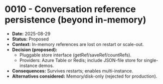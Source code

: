 # 0010 - Conversation reference persistence (beyond in-memory)

- **Date:** 2025-08-29
- **Status:** Proposed
- **Context:** In-memory references are lost on restart or scale-out.
- **Decision (proposed):**
  - Pluggable store interface (getRef/saveRef/countRefs).
  - Providers: Azure Table or Redis; include JSON-file store for single-instance demos.
- **Consequences:** Survives restarts; enables multi-instance.
- **Alternatives considered:** Memory/disk-only (rejected for production).
